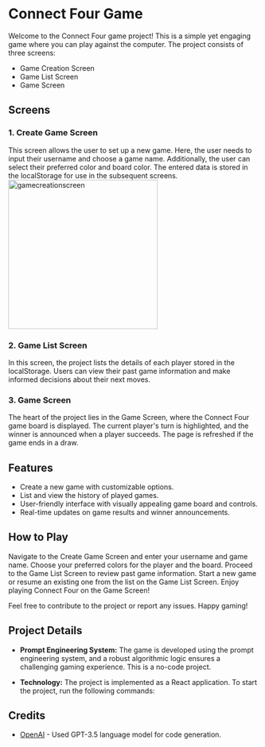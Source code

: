 # Connect Four Game

Welcome to the Connect Four game project! This is a simple yet engaging game where you can play against the computer. The project consists of three screens: 

- Game Creation Screen
- Game List Screen
- Game Screen

## Screens

### 1. Create Game Screen

This screen allows the user to set up a new game. Here, the user needs to input their username and choose a game name. Additionally, the user can select their preferred color and board color. The entered data is stored in the localStorage for use in the subsequent screens. 
<br/>
<img width="300" alt="gamecreationscreen" src="[url=https://hizliresim.com/4ggsrz2][img]https://i.hizliresim.com/4ggsrz2.png[/img][/url]">

### 2. Game List Screen

In this screen, the project lists the details of each player stored in the localStorage. Users can view their past game information and make informed decisions about their next moves.

### 3. Game Screen

The heart of the project lies in the Game Screen, where the Connect Four game board is displayed. The current player's turn is highlighted, and the winner is announced when a player succeeds. The page is refreshed if the game ends in a draw.


## Features

- Create a new game with customizable options.
- List and view the history of played games.
- User-friendly interface with visually appealing game board and controls.
- Real-time updates on game results and winner announcements.

## How to Play
Navigate to the Create Game Screen and enter your username and game name.
Choose your preferred colors for the player and the board.
Proceed to the Game List Screen to review past game information.
Start a new game or resume an existing one from the list on the Game List Screen.
Enjoy playing Connect Four on the Game Screen!

Feel free to contribute to the project or report any issues. Happy gaming!


## Project Details

- **Prompt Engineering System:** The game is developed using the prompt engineering system, and a robust algorithmic logic ensures a challenging gaming experience. This is a no-code project.

- **Technology:** The project is implemented as a React application. To start the project, run the following commands:

## Credits

- [OpenAI](https://www.openai.com/) - Used GPT-3.5 language model for code generation.
